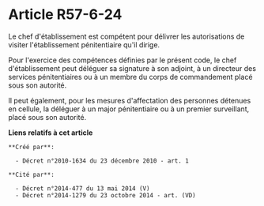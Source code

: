 # Article R57-6-24

Le chef d'établissement est compétent pour délivrer les autorisations de visiter l'établissement pénitentiaire qu'il dirige. 

Pour l'exercice des compétences définies par le présent code, le chef d'établissement peut déléguer sa signature à son
adjoint, à un directeur des services pénitentiaires ou à un membre du corps de commandement placé sous son autorité. 

Il peut également, pour les mesures d'affectation des personnes détenues en cellule, la déléguer à un major pénitentiaire ou
à un premier surveillant, placé sous son autorité.

**Liens relatifs à cet article**

	**Créé par**:

	  - Décret n°2010-1634 du 23 décembre 2010 - art. 1

	**Cité par**:

	  - Décret n°2014-477 du 13 mai 2014 (V)
	  - Décret n°2014-1279 du 23 octobre 2014 - art. (VD)
